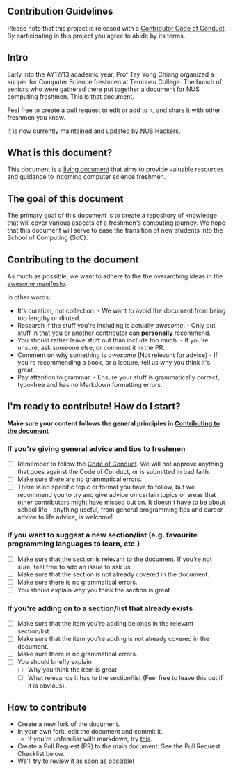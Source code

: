 ## Contribution Guidelines

Please note that this project is released with a [Contributor Code of Conduct](CODE-OF-CONDUCT.md). By participating in this project you agree to abide by its terms.

## Intro

Early into the AY12/13 academic year, Prof Tay Yong Chiang organized a supper for Computer Science freshmen at Tembusu College. The bunch of seniors who were gathered there put together a document for NUS computing freshmen. This is that document.

Feel free to create a pull request to edit or add to it, and share it with other freshmen you know.

It is now currently maintained and updated by NUS Hackers.

## What is this document?

This document is a [living document](https://en.wikipedia.org/wiki/Living_document) that aims to provide valuable resources and guidance to incoming
computer science freshmen.

## The goal of this document

The primary goal of this document is to create a repository of knowledge that will cover various aspects
of a freshmen's computing journey. We hope that this document will serve to ease the transition of new students
into the School of Computing (SoC).

## Contributing to the document

As much as possible, we want to adhere to the the overarching ideas in the
[awesome manifesto](https://github.com/sindresorhus/awesome/blob/main/awesome.md).

In other words:
- It's curation, not collection. - We want to avoid the document from being too lengthy or diluted.
- Research if the stuff you're including is actually *awesome*. - Only put stuff in that you or another contributor can **personally** recommend.
- You should rather leave stuff out than include too much. - If you're unsure, ask someone else, or comment it in the PR.
- Comment on why something is *awesome* (Not relevant for advice) - If you're recommending a book, or a lecture, tell us why you think it's great.
- Pay attention to grammar. - Ensure your stuff is grammatically correct, typo-free and has no Markdown formatting errors.

## I'm ready to contribute! How do I start?

**Make sure your content follows the general principles in [Contributing to the document](#contributing-to-the-document)**

### If you're giving general advice and tips to freshmen
- [ ] Remember to follow the [Code of Conduct](CODE-OF-CONDUCT.md). We will not approve
anything that goes against the Code of Conduct, or is submitted in bad faith.
- [ ] Make sure there are no grammatical errors.
- [ ] There is no specific topic or format you have to follow, but we recommend you to
try and give advice on certain topics or areas that other contributors might
have missed out on. It doesn't have to be about school life - anything useful, from general programming tips and career advice to life advice, is welcome!

### If you want to suggest a new section/list (e.g. favourite programming languages to learn, etc.)
- [ ] Make sure that the section is relevant to the document. If you're not sure, feel free to 
add an issue to ask us.
- [ ] Make sure that the section is not already covered in the document.
- [ ] Make sure there is no grammatical errors.
- [ ] You should explain why you think the section is great.

### If you're adding on to a section/list that already exists
- [ ] Make sure that the item you're adding belongs in the relevant section/list.
- [ ] Make sure that the item you're adding is not already covered in the document.
- [ ] Make sure there is no grammatical errors.
- [ ] You should briefly explain
    - [ ] Why you think the item is great
    - [ ] What relevance it has to the section/list
(Feel free to leave this out if it is obvious).

## How to contribute

- Create a new fork of the document.
- In your own fork, edit the document and commit it.
    - If you're unfamiliar with markdown, try [this](https://www.markdowntutorial.com).
- Create a Pull Request (PR) to the main document. See the Pull Request Checklist below.
- We'll try to review it as soon as possible!
